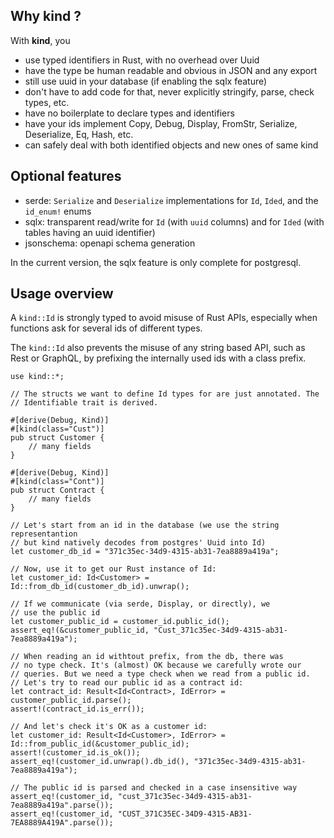 
## Why kind ?

With **kind**, you

- use typed identifiers in Rust, with no overhead over Uuid
- have the type be human readable and obvious in JSON and any export
- still use uuid in your database (if enabling the sqlx feature)
- don't have to add code for that, never explicitly stringify, parse, check types, etc.
- have no boilerplate to declare types and identifiers
- have your ids implement Copy, Debug, Display, FromStr, Serialize, Deserialize, Eq, Hash, etc.
- can safely deal with both identified objects and new ones of same kind


## Optional features

* serde: `Serialize` and `Deserialize` implementations for `Id`, `Ided`, and the `id_enum!` enums
* sqlx: transparent read/write for `Id` (with `uuid` columns) and for `Ided` (with tables having an uuid identifier)
* jsonschema: openapi schema generation

In the current version, the sqlx feature is only complete for postgresql.

## Usage overview

A `kind::Id` is strongly typed to avoid misuse of Rust APIs, especially
when functions ask for several ids of different types.

The `kind::Id` also prevents the misuse of any string based API, such
as Rest or GraphQL, by prefixing the internally used ids with a class
prefix.

```
use kind::*;

// The structs we want to define Id types for are just annotated. The
// Identifiable trait is derived.

#[derive(Debug, Kind)]
#[kind(class="Cust")]
pub struct Customer {
    // many fields
}

#[derive(Debug, Kind)]
#[kind(class="Cont")]
pub struct Contract {
    // many fields
}

// Let's start from an id in the database (we use the string representantion
// but kind natively decodes from postgres' Uuid into Id)
let customer_db_id = "371c35ec-34d9-4315-ab31-7ea8889a419a";

// Now, use it to get our Rust instance of Id:
let customer_id: Id<Customer> = Id::from_db_id(customer_db_id).unwrap();

// If we communicate (via serde, Display, or directly), we
// use the public id
let customer_public_id = customer_id.public_id();
assert_eq!(&customer_public_id, "Cust_371c35ec-34d9-4315-ab31-7ea8889a419a");

// When reading an id withtout prefix, from the db, there was
// no type check. It's (almost) OK because we carefully wrote our
// queries. But we need a type check when we read from a public id.
// Let's try to read our public id as a contract id:
let contract_id: Result<Id<Contract>, IdError> = customer_public_id.parse();
assert!(contract_id.is_err());

// And let's check it's OK as a customer id:
let customer_id: Result<Id<Customer>, IdError> = Id::from_public_id(&customer_public_id);
assert!(customer_id.is_ok());
assert_eq!(customer_id.unwrap().db_id(), "371c35ec-34d9-4315-ab31-7ea8889a419a");

// The public id is parsed and checked in a case insensitive way
assert_eq!(customer_id, "cust_371c35ec-34d9-4315-ab31-7ea8889a419a".parse());
assert_eq!(customer_id, "CUST_371C35EC-34D9-4315-AB31-7EA8889A419A".parse());

```





